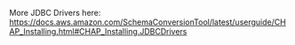 More JDBC Drivers here:
https://docs.aws.amazon.com/SchemaConversionTool/latest/userguide/CHAP_Installing.html#CHAP_Installing.JDBCDrivers
